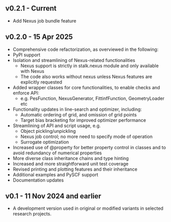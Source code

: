 ## v0.2.1 - Current
- Add Nexus job bundle feature

## v0.2.0 - 15 Apr 2025

- Comprehensive code refactorization, as overviewed in the following:
- PyPI support
- Isolation and streamlining of Nexus-related functionalities
    - Nexus support is strictly in stalk.nexus module and only available with Nexus
    - The code also works without nexus unless Nexus features are explicitly requested
- Added wrapper classes for core functionalities, to enable checks and enforce API:
    - e.g. PesFunction, NexusGenerator, FittinfFunction, GeometryLoader etc
- Functionality updates in line-search and optimizer, including:
    - Automatic ordering of grid, and omission of grid points
    - Target bias bracketing for improved optimizer performance
- Streamlining of API and script usage, e.g.
    - Object pickling/unpickling
    - Nexus job control; no more need to specify mode of operation
    - Surrogate optimization
- Increased use of @property for better property control in classes and to avoid redundancy
of numerical properties
- More diverse class inheritance chains and type hinting
- Increased and more straightforward unit test coverage
- Revised printing and plotting features and their inheritance
- Additional examples and PySCF support
- Documentation updates

## v0.1 - 11 Nov 2024 and earlier

- A development version used in original or modified variants in selected research projects.